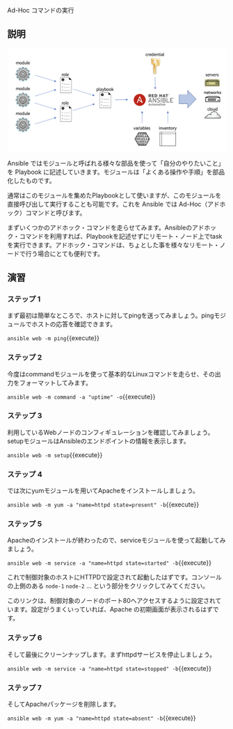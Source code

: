 Ad-Hoc コマンドの実行

## 説明

![image2-1](./images/image2-1.png "image2-1")

Ansible ではモジュールと呼ばれる様々な部品を使って「自分のやりたいこと」を Playbook に記述していきます。モジュールは「よくある操作や手順」を部品化したものです。

通常はこのモジュールを集めたPlaybookとして使いますが、このモジュールを直接呼び出して実行することも可能です。これを Ansible では Ad-Hoc（アドホック）コマンドと呼びます。

まずいくつかのアドホック・コマンドを走らせてみます。Ansibleのアドホック・コマンドを利用すれば、Playbookを記述せずにリモート・ノード上でtaskを実行できます。アドホック・コマンドは、ちょとした事を様々なリモート・ノードで行う場合にとても便利です。

## 演習

### ステップ 1

まず最初は簡単なところで、ホストに対してpingを送ってみましょう。pingモジュールでホストの応答を確認できます。

`ansible web -m ping`{{execute}}


### ステップ 2

今度はcommandモジュールを使って基本的なLinuxコマンドを走らせ、その出力をフォーマットしてみます。

`ansible web -m command -a "uptime" -o`{{execute}}


### ステップ 3

利用しているWebノードのコンフィギュレーションを確認してみましょう。setupモジュールはAnsibleのエンドポイントの情報を表示します。

`ansible web -m setup`{{execute}}

### ステップ 4

では次にyumモジュールを用いてApacheをインストールしましょう。

`ansible web -m yum -a "name=httpd state=present" -b`{{execute}}

### ステップ 5

Apacheのインストールが終わったので、serviceモジュールを使って起動してみましょう。

`ansible web -m service -a "name=httpd state=started" -b`{{execute}}

これで制御対象のホストにHTTPDで設定されて起動したはずです。コンソールの上側のある `node-1` `node-2` ... という部分をクリックしてみてください。

このリンクは、制御対象のノードのポート80へアクセスするように設定されています。設定がうまくいっていれば、Apache の初期画面が表示されるはずです。


### ステップ 6

そして最後にクリーンナップします。まずhttpdサービスを停止しましょう。

`ansible web -m service -a "name=httpd state=stopped" -b`{{execute}}


### ステップ 7

そしてApacheパッケージを削除します。

`ansible web -m yum -a "name=httpd state=absent" -b`{{execute}}

